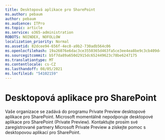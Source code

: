 ```yaml
---
title: Desktopová aplikace pro SharePoint
ms.author: pebaum
author: pebaum
ms.audience: ITPro
ms.topic: article
ms.service: o365-administration
ROBOTS: NOINDEX, NOFOLLOW
localization_priority: Normal
ms.assetid: 82dcee94-656f-4ec8-a9b2-730adb564c06
ms.openlocfilehash: 19a26076e6dac3ce3550365d463fa5ce3ee4ea8be9c3cb409d4dd69f19f021ab
ms.sourcegitcommit: b5f7da89a650d2915dc652449623c78be6247175
ms.translationtype: MT
ms.contentlocale: cs-CZ
ms.lasthandoff: 08/05/2021
ms.locfileid: "54102159"
---
```

# <a name="desktop-app-for-sharepoint"></a>Desktopová aplikace pro SharePoint

Vaše organizace se zadává do programu Private Preview desktopové aplikace pro SharePoint. Microsoft momentálně nepodporuje desktopové aplikace pro SharePoint (Private Preview). Kontaktujte prosím své zaregistrované partnery Microsoft Private Preview a získejte pomoc s desktopovou aplikací pro SharePoint.
